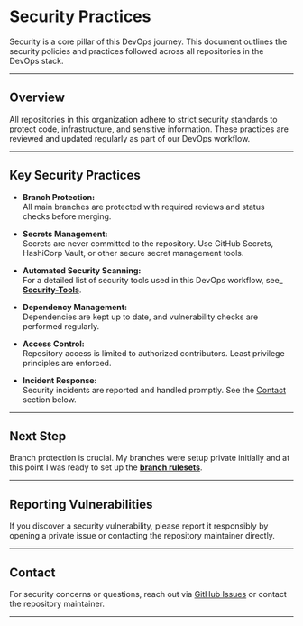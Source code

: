 # Security Practices

Security is a core pillar of this DevOps journey. This document outlines the security policies and practices followed across all repositories in the DevOps stack.

---

## Overview

All repositories in this organization adhere to strict security standards to protect code, infrastructure, and sensitive information. These practices are reviewed and updated regularly as part of our DevOps workflow.

---

## Key Security Practices

- **Branch Protection:**  
  All main branches are protected with required reviews and status checks before merging.

- **Secrets Management:**  
  Secrets are never committed to the repository. Use GitHub Secrets, HashiCorp Vault, or other secure secret management tools.

- **Automated Security Scanning:**  
  For a detailed list of security tools used in this DevOps workflow, see_ [**Security-Tools**](security-tools.md).

- **Dependency Management:**  
  Dependencies are kept up to date, and vulnerability checks are performed regularly.

- **Access Control:**  
  Repository access is limited to authorized contributors. Least privilege principles are enforced.

- **Incident Response:**  
  Security incidents are reported and handled promptly. See the [Contact](#contact) section below.
 ---
## Next Step

Branch protection is crucial. My branches were setup private initially and at this point I was ready to set up the [**branch rulesets**](branch-rulesets.md). 

---
## Reporting Vulnerabilities

If you discover a security vulnerability, please report it responsibly by opening a private issue or contacting the repository maintainer directly.

---

## Contact

For security concerns or questions, reach out via [GitHub Issues](https://github.com/ITByteEnthusiast/devops-guide/issues) or contact the repository maintainer.

---